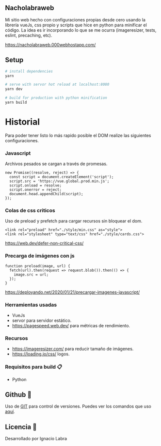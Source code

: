 ## Nacholabraweb

Mi sitio web hecho con configuraciones propias desde cero usando la librería vueJs, css propio y scripts que hice en python para minificar el código. La idea es ir incorporando lo que se me ocurra (imageresizer, tests, eslint, precaching, etc).

https://nacholabraweb.000webhostapp.com/


## Setup

``` bash
# install dependencies
yarn

# serve with servor hot reload at localhost:8080
yarn dev

# build for production with python minification
yarn build
```

# Historial

Para poder tener listo lo más rapido posible el DOM realize las siguientes configuraciones.

### Javascript

Archivos pesados se cargan a través de promesas.

	new Promise((resolve, reject) => {
	  const script = document.createElement('script');
	  script.src = 'https://vue.global.prod.min.js';
	  script.onload = resolve;
	  script.onerror = reject;
	  document.head.appendChild(script);
	});

### Colas de css criticos

Uso de preload y prefetch para cargar recursos sin bloquear el dom.

	<link rel="preload" href="./style/min.css" as="style">
	<link rel="stylesheet" type="text/css" href="./style/cards.css">

https://web.dev/defer-non-critical-css/

### Precarga de imágenes con js

	function preload(image, url) {
	  fetch(url).then(request => request.blob()).then(() => {
	    image.src = url;
	  });
	}

https://deployando.net/2020/01/21/precargar-imagenes-javascript/


### Herramientas usadas
* VueJs
* servor para servidor estático.
* https://pagespeed.web.dev/ para métricas de rendimiento.

### Recursos
* https://imageresizer.com/ para reducir tamaño de imágenes.
* https://loading.io/css/ logos.


### Requisitos para build 📋
* Python


## Github 📌

Uso de [GIT](https://git-scm.com/) para control de versiones.
Puedes ver los comandos que uso [aquí](https://nacholabraweb.000webhostapp.com/Tutoriales#/Github).


## Licencia 📄

Desarrollado por Ignacio Labra